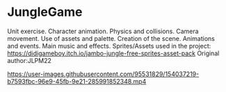 # JungleGame
Unit exercise.  Character animation. Physics and collisions. Camera movement. Use of assets and palette. Creation of the scene. Animations and events. Main music and effects.  Sprites/Assets used in the project: https://didigameboy.itch.io/jambo-jungle-free-sprites-asset-pack Original author:JLPM22


https://user-images.githubusercontent.com/95531829/154037219-b7593fbc-96e9-45fb-9e21-285991852348.mp4


